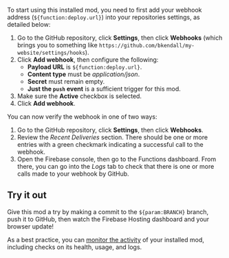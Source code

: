 To start using this installed mod, you need to first add your webhook address (`${function:deploy.url}`) into your repositories settings, as detailed below:

1.  Go to the GitHub repository, click **Settings**, then click **Webhooks** (which brings you to something like `https://github.com/bkendall/my-website/settings/hooks`).
1.  Click **Add webhook**, then configure the following:
      + **Payload URL** is `${function:deploy.url}`.
      + **Content type** must be _application/json_.
      + **Secret** must remain empty.
      + **Just the `push` event** is a sufficient trigger for this mod.
1.  Make sure the **Active** checkbox is selected.
1.  Click **Add webhook**.

You can now verify the webhook in one of two ways:

1.  Go to the GitHub repository, click **Settings**, then click **Webhooks**.
1.  Review the _Recent Deliveries_ section. There should be one or more entries with a green checkmark indicating a successful call to the webhook.
1.  Open the Firebase console, then go to the Functions dashboard. From there, you can go into the _Logs_ tab to check that there is one or more calls made to your webhook by GitHub.

## Try it out

Give this mod a try by making a commit to the `${param:BRANCH}` branch, push it to GitHub, then watch the Firebase Hosting dashboard and your browser update!

As a best practice, you can [monitor the activity](https://firebase.google.com/docs/mods/manage-installed-mods#monitor) of your installed mod, including checks on its health, usage, and logs.
